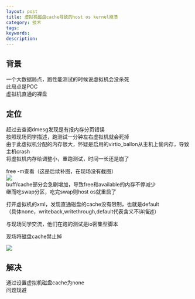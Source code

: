 ```yaml
---
layout: post
title: 虚拟机磁盘cache导致的host os kernel崩溃
category: 技术
tags: 
keywords: 
description: 
---
```


## 背景 ##

一个大数据局点，跑性能测试的时候说虚拟机会没杀死  
此局点是POC  
虚拟机直通的裸盘


## 定位 ##

赶过去查阅dmesg发现是有报内存分页错误  
按照现场同学描述，跑测试一分钟左右虚拟机就会死掉  
由于此虚拟机分配的内存很大，怀疑是启用的virtio_ballon从主机上偷内存，导致主机crash  
将虚拟机内存给调整小，重跑测试，时间一长还是崩了


free -m查看（这是后续补图，在现场没有截图）  
![](http://i.imgur.com/A9k17Py.png)  
buff/cache部分会急剧增加，导致free和available的内存不停减少  
继而吃swap分区，吃完swap则host os就重启了  

打开虚拟机的xml，发现直通磁盘的cache没有限制，也就是default  
（具体none，writeback,writethrough,default代表含义不详描述）

与现场同学交流，他们在跑的测试是io密集型脚本  

现场将磁盘cache禁止掉  

![](http://i.imgur.com/PYjvXEw.png)


## 解决 ##

通过设置虚拟机磁盘cache为none  
问题规避